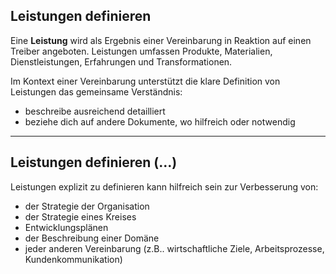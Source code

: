 ## Leistungen definieren

Eine **Leistung** wird als Ergebnis einer Vereinbarung in Reaktion auf einen Treiber angeboten. Leistungen umfassen Produkte, Materialien, Dienstleistungen, Erfahrungen und Transformationen.

Im Kontext einer Vereinbarung unterstützt die klare Definition von Leistungen das gemeinsame Verständnis:

- beschreibe ausreichend detailliert
- beziehe dich auf andere Dokumente, wo hilfreich oder notwendig

* * *

## Leistungen definieren (…)

Leistungen explizit zu definieren kann hilfreich sein zur Verbesserung von:

- der Strategie der Organisation
- der Strategie eines Kreises
- Entwicklungsplänen
- der Beschreibung einer Domäne
- jeder anderen Vereinbarung (z.B.. wirtschaftliche Ziele, Arbeitsprozesse, Kundenkommunikation)